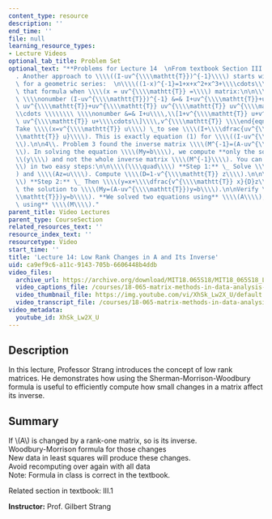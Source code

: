 ```yaml
---
content_type: resource
description: ''
end_time: ''
file: null
learning_resource_types:
- Lecture Videos
optional_tab_title: Problem Set
optional_text: "**Problems for Lecture 14  \nFrom textbook Section III.1**\n\n1\\\
  . Another approach to \\\\((I-uv^{\\\\mathtt{T}})^{-1}\\\\) starts with the formula\
  \ for a geometric series:  \n\\\\((1-x)^{-1}=1+x+x^2+x^3+\\\\cdots\\\\) \_\_Apply\
  \ that formula when \\\\(x = uv^{\\\\mathtt{T}} =\\\\) matrix:\n\n\\\\begin{eqnarray}\
  \ \\\\nonumber (I-uv^{\\\\mathtt{T}})^{-1} &=& I+uv^{\\\\mathtt{T}}+uv^{\\\\mathtt{T}}\
  \ uv^{\\\\mathtt{T}}+uv^{\\\\mathtt{T}} uv^{\\\\mathtt{T}} uv^{\\\\mathtt{T}}+\\\
  \\cdots \\\\\\\\ \\\\nonumber &=& I+u\\\\,\\[1+v^{\\\\mathtt{T}} u+v^{\\\\mathtt{T}}\
  \ uv^{\\\\mathtt{T}} u+\\\\cdots\\]\\\\,v^{\\\\mathtt{T}} \\\\end{eqnarray}\n\n\
  Take \\\\(x=v^{\\\\mathtt{T}} u\\\\) \_to see \\\\(I+\\\\dfrac{uv^{\\\\mathtt{T}}}{1-v^{\\\
  \\mathtt{T}} u}\\\\). This is exactly equation (1) for \\\\((I-uv^{\\\\mathtt{T}})^{-1}\\\
  \\).\n\n4\\. Problem 3 found the inverse matrix \\\\(M^{-1}=(A-uv^{\\\\mathtt{T}})^{-1}\\\
  \\). In solving the equation \\\\(My=b\\\\), we compute **only the solution** \\\
  \\(y\\\\) and not the whole inverse matrix \\\\(M^{-1}\\\\). You can find \\\\(y\\\
  \\) in two easy steps:\n\n\\\\(\\\\quad\\\\) **Step 1:** \_ Solve \\\\(Ax=b\\\\\
  ) and \\\\(Az=u\\\\). Compute \\\\(D=1-v^{\\\\mathtt{T}} z\\\\).\n\n\\\\(\\\\quad\\\
  \\) **Step 2:** \_ Then \\\\(y=x+\\\\dfrac{v^{\\\\mathtt{T}} x}{D}z\\\\,\\\\) is\
  \ the solution to \\\\(My=(A-uv^{\\\\mathtt{T}})y=b\\\\).\n\nVerify \\\\((A-uv^{\\\
  \\mathtt{T}})y=b\\\\). **We solved two equations using** \\\\(A\\\\), **no equations\
  \ using** \\\\(M\\\\)."
parent_title: Video Lectures
parent_type: CourseSection
related_resources_text: ''
resource_index_text: ''
resourcetype: Video
start_time: ''
title: 'Lecture 14: Low Rank Changes in A and Its Inverse'
uid: ca9ef9c6-a11c-9143-705b-6606448b4ddb
video_files:
  archive_url: https://archive.org/download/MIT18.065S18/MIT18_065S18_Lecture14_300k.mp4
  video_captions_file: /courses/18-065-matrix-methods-in-data-analysis-signal-processing-and-machine-learning-spring-2018/fe92fe605be650b9bdeb1ff0b1085ed7_XhSk_Lw2X_U.vtt
  video_thumbnail_file: https://img.youtube.com/vi/XhSk_Lw2X_U/default.jpg
  video_transcript_file: /courses/18-065-matrix-methods-in-data-analysis-signal-processing-and-machine-learning-spring-2018/988b4c05680f40a5a4b3be7004a32500_XhSk_Lw2X_U.pdf
video_metadata:
  youtube_id: XhSk_Lw2X_U
---
```


Description
-----------

In this lecture, Professor Strang introduces the concept of low rank matrices. He demonstrates how using the Sherman-Morrison-Woodbury formula is useful to efficiently compute how small changes in a matrix affect its inverse.

Summary
-------

If \\(A\\) is changed by a rank-one matrix, so is its inverse.  
Woodbury-Morrison formula for those changes  
New data in least squares will produce these changes.  
Avoid recomputing over again with all data  
Note: Formula in class is correct in the textbook.

Related section in textbook: III.1

**Instructor:** Prof. Gilbert Strang